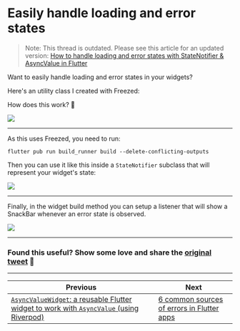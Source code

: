 # Easily handle loading and error states

> Note: This thread is outdated. Please see this article for an updated version: [How to handle loading and error states with StateNotifier & AsyncValue in Flutter](https://codewithandrea.com/articles/loading-error-states-state-notifier-async-value/)

Want to easily handle loading and error states in your widgets?

Here's an utility class I created with Freezed:

How does this work? 🧵

![](017_widget_basic_state.png)

---

As this uses Freezed, you need to run:

`flutter pub run build_runner build --delete-conflicting-outputs`

Then you can use it like this inside a `StateNotifier` subclass that will represent your widget's state:

![](017_shopping_cart_item_model.png)

---

Finally, in the widget build method you can setup a listener that will show a SnackBar whenever an error state is observed.

![](017_shopping_cart_item_build.png)

---

### Found this useful? Show some love and share the [original tweet](https://twitter.com/biz84/status/1448946157909053469) 🙏

---

| Previous | Next |
| -------- | ---- |
| [`AsyncValueWidget`: a reusable Flutter widget to work with `AsyncValue` (using Riverpod)](../0015-asyncvaluewidget-a-reusable-flutter-widget-to-work-with-asyncvalue/index.md) | [6 common sources of errors in Flutter apps](../0017-six-common-sources-of-errors-in-flutter-apps/index.md) |

<!-- TODO:REPLACE -->